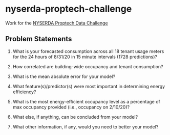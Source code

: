 # nyserda-proptech-challenge

Work for the [NYSERDA Proptech Data Challenge](https://www.proptechchallenge.com/nyserda-tenant-energy-data)

## Problem Statements

1. What is your forecasted consumption across all 18 tenant usage meters for the 24 hours of 8/31/20 in 15 minute intervals (1728 predictions)?


2. How correlated are building-wide occupancy and tenant consumption?


3. What is the mean absolute error for your model?


4. What feature(s)/predictor(s) were most important in determining energy efficiency?


5. What is the most energy-efficient occupancy level as a percentage of max occupancy provided (i.e., occupancy on 2/10/20)?


6. What else, if anything, can be concluded from your model?

7. What other information, if any, would you need to better your model?
